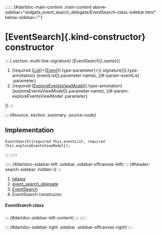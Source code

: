 :::::: {#dartdoc-main-content .main-content above-sidebar="widgets_event_search_delegate/EventSearch-class-sidebar.html" below-sidebar=""}
<div>

# [EventSearch]{.kind-constructor} constructor

</div>

::: {.section .multi-line-signature}
[EventSearch]{.name}({

1.  [required
    [[List](https://api.flutter.dev/flutter/dart-core/List-class.html)[\<[[Event](../../models_events_event_model/Event-class.html)]{.type-parameter}\>]{.signature}]{.type-annotation}
    [eventList]{.parameter-name}, ]{#-param-eventList .parameter}
2.  [required
    [[ExploreEventsViewModel](../../view_model_after_auth_view_models_event_view_models_explore_events_view_model/ExploreEventsViewModel-class.html)]{.type-annotation}
    [exploreEventsViewModel]{.parameter-name},
    ]{#-param-exploreEventsViewModel .parameter}

})
:::

::: {#source .section .summary .source-code}
## Implementation

``` language-dart
EventSearch({required this.eventList, required this.exploreEventsViewModel});
```
:::
::::::

::::: {#dartdoc-sidebar-left .sidebar .sidebar-offcanvas-left}
::: {#header-search-sidebar .hidden-l}
:::

1.  [talawa](../../index.html)
2.  [event_search_delegate](../../widgets_event_search_delegate/)
3.  [EventSearch](../../widgets_event_search_delegate/EventSearch-class.html)
4.  EventSearch constructor

##### EventSearch class

::: {#dartdoc-sidebar-left-content}
:::
:::::

::: {#dartdoc-sidebar-right .sidebar .sidebar-offcanvas-right}
:::
